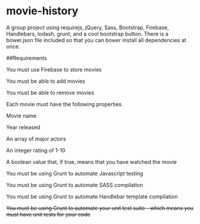 # movie-history
A group project using requirejs, jQuery, Sass, Bootstrap, Firebase, Handlebars, lodash, grunt, and a cool bootstrap button. There is  a bower.json file included so that you can bower install all dependencies at once.

##Requirements

You must use Firebase to store movies

You must be able to add movies

You must be able to remove movies

Each movie must have the following properties

Movie name

Year released

An array of major actors

An integer rating of 1-10

A boolean value that, if true, means that you have watched the movie

You must be using Grunt to automate Javascript testing

You must be using Grunt to automate SASS compilation

You must be using Grunt to automate Handlebar template compilation

~~You must be using Grunt to automate your unit test suite - which means you must have unit tests for your code~~
